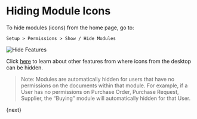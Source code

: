 # Hiding Module Icons

To hide modules (icons) from the home page, go to:

`Setup > Permissions > Show / Hide Modules`

<img alt="Hide Features" class="screenshot" src="{{docs_base_url}}/assets/img/customize/show-hide-modules.png">

Click [here]({{docs_base_url}}/user/manual/en/customize-erpnext/articles/module-visibility.html) to learn about other features from where icons from the desktop can be hidden.

> Note: Modules are automatically hidden for users that have no permissions on the documents within that module. For example, if a User has no permissions on Purchase Order, Purchase Request, Supplier, the “Buying” module will automatically hidden for that User.

{next}
